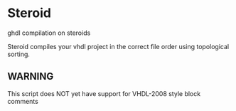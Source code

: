 # Steroid

ghdl compilation on steroids

Steroid compiles your vhdl project in the correct file order using topological sorting.

## WARNING
This script does NOT yet have support for VHDL-2008 style block comments
